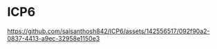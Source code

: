 # ICP6

https://github.com/saisanthosh842/ICP6/assets/142556517/092f90a2-0837-4413-a9ec-32958e1150e3


